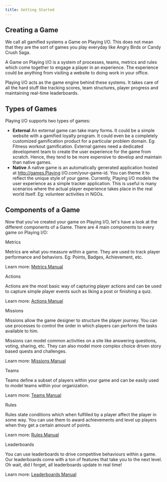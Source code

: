 ```yaml
---
title: Getting Started
---
```


## Creating a Game

We call all gamified systems a Game on Playing I/O. This does not mean that they are the sort of games you play everyday like Angry Birds or Candy Crush Saga.

A Game on Playing I/O is a system of processes, teams, metrics and rules which come together to engage a player in an experience. The experience could be anything from visiting a website to doing work in your office.

Playing I/O acts as the game engine behind these systems. It takes care of all the hard stuff like tracking scores, team structures, player progress and maintaining real-time leaderboards.

## Types of Games

Playing I/O supports two types of games:

* **External** An external game can take many forms. It could be a simple website with a gamified loyalty program. It could even be a completely customized gamification product for a particular problem domain. Eg: Fitness workout gamification. External games need a dedicated development team to create the user experience for the game from scratch. Hence, they tend to be more expensive to develop and maintain than native games.
* **Native** A native game is an automatically generated application hosted at http://games.Playing I/O.com/your-game-id. You can theme it to reflect the unique style of your game. Currently, Playing I/O models the user experience as a simple tracker application. This is useful is many scenarios where the actual player experience takes place in the real world itself. Eg: volunteer activities in NGOs.

## Components of a Game

Now that you've created your game on Playing I/O, let's have a look at the different components of a Game. There are 4 main components to every game on Playing I/O:

Metrics

Metrics are what you measure within a game. They are used to track player performance and behaviors. Eg: Points, Badges, Achievement, etc.

Learn more: [Metrics Manual](metric.md)

Actions

Actions are the most basic way of capturing player actions and can be used to capture simple player events such as liking a post or finishing a quiz.

Learn more: [Actions Manual](action.md)

Missions

Missions allow the game designer to structure the player journey. You can use processes to control the order in which players can perform the tasks available to him.

Missions can model common activities on a site like answering questions, voting, sharing, etc. They can also model more complex choice driven story based quests and challenges.

Learn more: [Missions Manual](mission.md)

Teams

Teams define a subset of players within your game and can be easily used to model teams within your organization.

Learn more: [Teams Manual](team.md)

Rules

Rules state conditions which when fulfilled by a player affect the player in some way. You can use them to award achievements and level up players when they get a certain amount of points.

Learn more: [Rules Manual](rule.md)

Leaderboards

You can use leaderboards to drive competitive behaviours within a game. Our leaderboards come with a ton of features that take you to the next level. Oh wait, did I forget, all leaderboards update in real time!

Learn more: [Leaderboards Manual](leaderboard.md)

